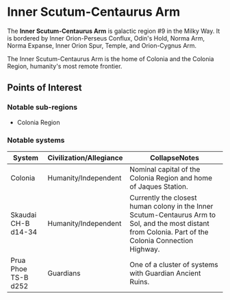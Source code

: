 # Inner Scutum-Centaurus Arm
The **Inner Scutum-Centaurus Arm** is galactic region #9 in the Milky Way. It is bordered by Inner Orion-Perseus Conflux, Odin's Hold, Norma Arm, Norma Expanse, Inner Orion Spur, Temple, and Orion-Cygnus Arm.

The Inner Scutum-Centaurus Arm is the home of Colonia and the Colonia Region, humanity's most remote frontier.

## Points of Interest

### Notable sub-regions

- Colonia Region

### Notable systems

| System | Civilization/Allegiance | CollapseNotes |
| --- | --- | --- |
| Colonia | Humanity/Independent | Nominal capital of the Colonia Region and home of Jaques Station. |
| Skaudai CH-B d14-34 | Humanity/Independent | Currently the closest human colony in the Inner Scutum-Centaurus Arm to Sol, and the most distant from Colonia. Part of the Colonia Connection Highway. |
| Prua Phoe TS-B d252 | Guardians | One of a cluster of systems with Guardian Ancient Ruins. |